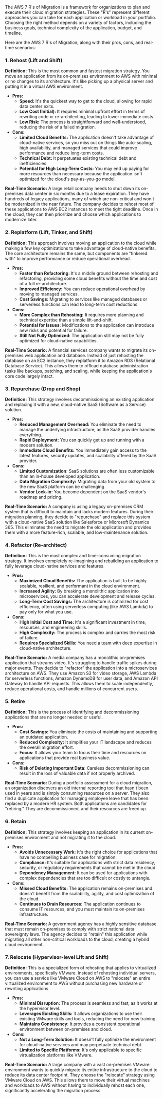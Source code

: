 The AWS 7 R's of Migration is a framework for organizations to plan and execute their cloud migration strategies. These "R's" represent different approaches you can take for each application or workload in your portfolio. Choosing the right method depends on a variety of factors, including the business goals, technical complexity of the application, budget, and timeline.

Here are the AWS 7 R's of Migration, along with their pros, cons, and real-time scenarios:

### 1. Rehost (Lift and Shift)

**Definition:** This is the most common and fastest migration strategy. You move an application from its on-premises environment to AWS with minimal or no changes to its architecture. It's like picking up a physical server and putting it in a virtual AWS environment.

* **Pros:**
    * **Speed:** It's the quickest way to get to the cloud, allowing for rapid data center exits.
    * **Low Cost (Initial):** It requires minimal upfront effort in terms of rewriting code or re-architecting, leading to lower immediate costs.
    * **Low Risk:** The process is straightforward and well-understood, reducing the risk of a failed migration.
* **Cons:**
    * **Limited Cloud Benefits:** The application doesn't take advantage of cloud-native services, so you miss out on things like auto-scaling, high availability, and managed services that could improve performance and reduce long-term costs.
    * **Technical Debt:** It perpetuates existing technical debt and inefficiencies.
    * **Potential for High Long-Term Costs:** You may end up paying for more resources than necessary because the application isn't optimized for the cloud's pay-as-you-go model.

**Real-Time Scenario:**
A large retail company needs to shut down its on-premises data center in six months due to a lease expiration. They have hundreds of legacy applications, many of which are non-critical and won't be modernized in the near future. The company decides to rehost most of these applications to AWS EC2 instances to meet the tight deadline. Once in the cloud, they can then prioritize and choose which applications to modernize later.

### 2. Replatform (Lift, Tinker, and Shift)

**Definition:** This approach involves moving an application to the cloud while making a few key optimizations to take advantage of cloud-native benefits. The core architecture remains the same, but components are "tinkered with" to improve performance or reduce operational overhead.

* **Pros:**
    * **Faster than Refactoring:** It's a middle ground between rehosting and refactoring, providing some cloud benefits without the time and cost of a full re-architecture.
    * **Improved Efficiency:** You can reduce operational overhead by moving to managed services.
    * **Cost Savings:** Migrating to services like managed databases or serverless functions can lead to long-term cost reductions.
* **Cons:**
    * **More Complex than Rehosting:** It requires more planning and technical expertise than a simple lift-and-shift.
    * **Potential for Issues:** Modifications to the application can introduce new risks and potential for failure.
    * **Still Not Fully Optimized:** The application still may not be fully optimized for cloud-native capabilities.

**Real-Time Scenario:**
A financial services company wants to migrate its on-premises web application and database. Instead of just rehosting the database on an EC2 instance, they replatform it to Amazon RDS (Relational Database Service). This allows them to offload database administration tasks like backups, patching, and scaling, while keeping the application's core code largely intact.

### 3. Repurchase (Drop and Shop)

**Definition:** This strategy involves decommissioning an existing application and replacing it with a new, cloud-native SaaS (Software as a Service) solution.

* **Pros:**
    * **Reduced Management Overhead:** You eliminate the need to manage the underlying infrastructure, as the SaaS provider handles everything.
    * **Rapid Deployment:** You can quickly get up and running with a modern solution.
    * **Immediate Cloud Benefits:** You immediately gain access to the latest features, security updates, and scalability offered by the SaaS provider.
* **Cons:**
    * **Limited Customization:** SaaS solutions are often less customizable than an in-house developed application.
    * **Data Migration Complexity:** Migrating data from your old system to the new SaaS platform can be challenging.
    * **Vendor Lock-in:** You become dependent on the SaaS vendor's roadmap and pricing.

**Real-Time Scenario:**
A company is using a legacy on-premises CRM system that is difficult to maintain and lacks modern features. During their migration planning, they decide to "repurchase" and replace this system with a cloud-native SaaS solution like Salesforce or Microsoft Dynamics 365. This eliminates the need to migrate the old application and provides them with a more feature-rich, scalable, and low-maintenance solution.

### 4. Refactor (Re-architect)

**Definition:** This is the most complex and time-consuming migration strategy. It involves completely re-imagining and rebuilding an application to fully leverage cloud-native services and features.

* **Pros:**
    * **Maximized Cloud Benefits:** The application is built to be highly scalable, resilient, and performant in the cloud environment.
    * **Increased Agility:** By breaking a monolithic application into microservices, you can accelerate development and release cycles.
    * **Long-Term Cost Savings:** The architecture is optimized for cost efficiency, often using serverless computing (like AWS Lambda) to pay only for what you use.
* **Cons:**
    * **High Initial Cost and Time:** It's a significant investment in time, resources, and engineering skills.
    * **High Complexity:** The process is complex and carries the most risk of failure.
    * **Requires Specialized Skills:** You need a team with deep expertise in cloud-native architecture.

**Real-Time Scenario:**
A media company has a monolithic on-premises application that streams video. It's struggling to handle traffic spikes during major events. They decide to "refactor" the application into a microservices architecture on AWS. They use Amazon S3 for video storage, AWS Lambda for serverless functions, Amazon DynamoDB for user data, and Amazon API Gateway to handle API requests. This allows them to scale independently, reduce operational costs, and handle millions of concurrent users.

### 5. Retire

**Definition:** This is the process of identifying and decommissioning applications that are no longer needed or useful.

* **Pros:**
    * **Cost Savings:** You eliminate the costs of maintaining and supporting an outdated application.
    * **Reduced Complexity:** It simplifies your IT landscape and reduces the overall migration effort.
    * **Focus:** It allows your team to focus their time and resources on applications that provide real business value.
* **Cons:**
    * **Risk of Deleting Important Data:** Careless decommissioning can result in the loss of valuable data if not properly archived.

**Real-Time Scenario:**
During a portfolio assessment for a cloud migration, an organization discovers an old internal reporting tool that hasn't been used in years and is simply consuming resources on a server. They also find a duplicate application for managing employee leave that has been replaced by a modern HR system. Both applications are candidates for "retiring." They are decommissioned, and their resources are freed up.

### 6. Retain

**Definition:** This strategy involves keeping an application in its current on-premises environment and not migrating it to the cloud.

* **Pros:**
    * **Avoids Unnecessary Work:** It's the right choice for applications that have no compelling business case for migration.
    * **Compliance:** It's suitable for applications with strict data residency, security, or regulatory requirements that cannot be met in the cloud.
    * **Dependency Management:** It can be used for applications with complex dependencies that are too difficult or costly to untangle.
* **Cons:**
    * **Missed Cloud Benefits:** The application remains on-premises and doesn't benefit from the scalability, agility, and cost optimization of the cloud.
    * **Continues to Drain Resources:** The application continues to consume IT resources, and you must maintain its on-premises infrastructure.

**Real-Time Scenario:**
A government agency has a highly sensitive database that must remain on-premises to comply with strict national data sovereignty laws. The agency decides to "retain" this application while migrating all other non-critical workloads to the cloud, creating a hybrid cloud environment.

### 7. Relocate (Hypervisor-level Lift and Shift)

**Definition:** This is a specialized form of rehosting that applies to virtualized environments, specifically VMware. Instead of rehosting individual servers, you can use a service like VMware Cloud on AWS to "relocate" an entire virtualized environment to AWS without purchasing new hardware or rewriting applications.

* **Pros:**
    * **Minimal Disruption:** The process is seamless and fast, as it works at the hypervisor level.
    * **Leverages Existing Skills:** It allows organizations to use their existing VMware skills and tools, reducing the need for new training.
    * **Maintains Consistency:** It provides a consistent operational environment between on-premises and cloud.
* **Cons:**
    * **Not a Long-Term Solution:** It doesn't fully optimize the environment for cloud-native services and may perpetuate technical debt.
    * **Limited to Specific Platforms:** It's only applicable to specific virtualization platforms like VMware.

**Real-Time Scenario:**
A large company with a vast on-premises VMware environment wants to quickly migrate its entire infrastructure to the cloud to reduce its data center footprint. They choose the "relocate" strategy using VMware Cloud on AWS. This allows them to move their virtual machines and workloads to AWS without having to individually rehost each one, significantly accelerating the migration process.
